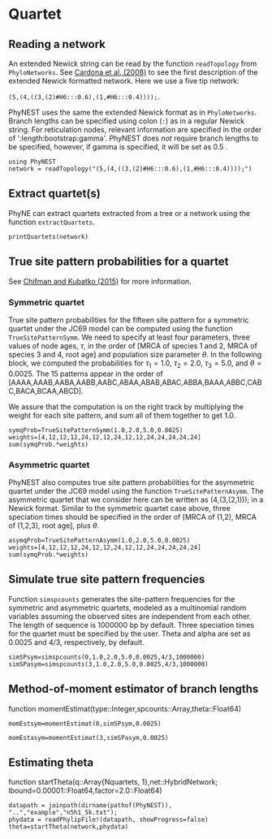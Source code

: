 # Quartet

## Reading a network
An extended Newick string can be read by the function `readTopology` from `PhyloNetworks`. See [Cardona et al.,(2008)](https://doi.org/10.1186/1471-2105-9-532) to see the first description of the extended Newick formatted network. Here we use a five tip network:

`(5,(4,((3,(2)#H6:::0.6),(1,#H6:::0.4))));`.

PhyNEST uses the same the extended Newick format as in `PhyloNetworks`. Branch lengths can be specified using colon (`:`) as in a regular Newick string. For reticulation nodes, relevant information are specified in the order of ':length:bootstrap:gamma'. PhyNEST does *not* require branch lengths to be specified, however, if gamma is specified, it will be set as 0.5 .

```@repl quartet
using PhyNEST
network = readTopology("(5,(4,((3,(2)#H6:::0.6),(1,#H6:::0.4))));")
```
## Extract quartet(s)
PhyNE can extract quartets extracted from a tree or a network using the function `extractQuartets`.  
```@repl quartet
printQuartets(network)
```

## True site pattern probabilities for a quartet
See [Chifman and Kubatko (2015)](https://www.sciencedirect.com/science/article/pii/S0022519315001095?via%3Dihub) for more information.
### Symmetric quartet
True site pattern probabilities for the fifteen site pattern for a symmetric quartet under the JC69 model can be computed using the function `TrueSitePatternSymm`. We need to specify at least four parameters, three values of node ages, $\tau$, in the order of [MRCA of species 1 and 2, MRCA of species 3 and 4, root age] and population size parameter $\theta$. In the following block, we computed the probabilities for $\tau_1=1.0$, $\tau_2=2.0$, $\tau_3=5.0$, and $\theta=0.0025$. The 15 patterns appear in the order of [AAAA,AAAB,AABA,AABB,AABC,ABAA,ABAB,ABAC,ABBA,BAAA,ABBC,CABC,BACA,BCAA,ABCD]. 

We assure that the computation is on the right track by multiplying the weight for each site pattern, and sum all of them together to get 1.0.

```@repl quartet
symqProb=TrueSitePatternSymm(1.0,2.0,5.0,0.0025)
weights=[4,12,12,12,24,12,12,24,12,12,24,24,24,24,24]
sum(symqProb.*weights)
```
### Asymmetric quartet
PhyNEST also computes true site pattern probabilities for the asymmetric quartet under the JC69 model using the function `TrueSitePatternAsymm`. The asymmetric quartet that we consider here can be written as (4,(3,(2,1))); in a Newick format. Similar to the symmetric quartet case above, three speciation times should be specified in the order of [MRCA of (1,2), MRCA of (1,2,3), root age], plus $\theta$. 

```@repl quartet
asymqProb=TrueSitePatternAsymm(1.0,2.0,5.0,0.0025) 
weights=[4,12,12,12,24,12,12,24,12,12,24,24,24,24,24]
sum(symqProb.*weights)
```
## Simulate true site pattern frequencies
Function `simspcounts` generates the site-pattern frequencies for the symmetric and asymmetric quartets, modeled as a multinomial random variables assuming the observed sites are independent from each other. The length of sequence is 1000000 bp by default. Three speciation times for the quartet must be specified by the user. Theta and alpha are set as 0.0025 and 4/3, respectively, by default.
```@repl quartet
simSPsym=simspcounts(0,1.0,2.0,5.0,0.0025,4/3,1000000)
simSPasym=simspcounts(3,1.0,2.0,5.0,0.0025,4/3,1000000)
```
## Method-of-moment estimator of branch lengths
function momentEstimat(type::Integer,spcounts::Array,theta::Float64)
```@repl quartet
momEstsym=momentEstimat(0,simSPsym,0.0025)
```
```@repl quartet
momEstasym=momentEstimat(3,simSPasym,0.0025)
```

## Estimating theta
function startTheta(q::Array{Nquartets, 1},net::HybridNetwork; lbound=0.00001::Float64,factor=2.0::Float64)
```@repl quartet
datapath = joinpath(dirname(pathof(PhyNEST)), "..","example","n5h1_5k.txt");
phydata = readPhylipFile!(datapath, showProgress=false)
theta=startTheta(network,phydata)
```


